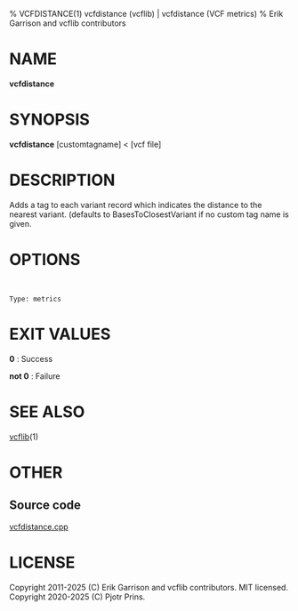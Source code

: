 % VCFDISTANCE(1) vcfdistance (vcflib) | vcfdistance (VCF metrics)
% Erik Garrison and vcflib contributors

# NAME

**vcfdistance**

# SYNOPSIS

**vcfdistance** [customtagname] < [vcf file]

# DESCRIPTION

Adds a tag to each variant record which indicates the distance to the nearest variant. (defaults to BasesToClosestVariant if no custom tag name is given.



# OPTIONS

```


Type: metrics

```





# EXIT VALUES

**0**
: Success

**not 0**
: Failure

# SEE ALSO



[vcflib](./vcflib.md)(1)



# OTHER

## Source code

[vcfdistance.cpp](https://github.com/vcflib/vcflib/blob/master/src/vcfdistance.cpp)

# LICENSE

Copyright 2011-2025 (C) Erik Garrison and vcflib contributors. MIT licensed.
Copyright 2020-2025 (C) Pjotr Prins.

<!--
  Created with ./scripts/bin2md.rb scripts/bin2md-template.erb
-->
